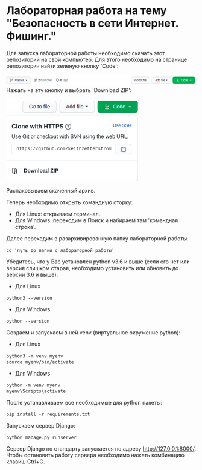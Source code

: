 # Лабораторная работа на тему "Безопасность в сети Интернет. Фишинг."

Для запуска лабораторной работы необходимо скачать этот репозиторий на свой компьютер. Для этого необходимо на странице репозитория найти зеленую кнопку 'Code':

![code](https://github.com/keithzetterstrom/LR_Fishing/blob/master/img/1.png)
<br>
Нажать на эту кнопку и выбрать 'Download ZIP':

![download](https://github.com/keithzetterstrom/LR_Fishing/blob/master/img/2.png)

Распаковываем скаченный архив.

Теперь необходимо открыть командную сторку:
* Для Linux: открываем терминал.
* Для Windows: переходим в Поиск и набираем там 'командная строка'.

Далее переходим в разархивированную папку лабораторной работы:
```
cd 'путь до папки с лабораторной работы'
```

Убедитесь, что у Вас установлен python v3.6 и выше (если его нет или версия слишком старая, необходимо установить или обновить до версии 3.6 и выше):
* Для Linux
```
python3 --version
```
* Для Windows
```
python --version
```
Cоздаем и запускаем в ней venv (виртуальное окружение python):
* Для Linux
```
python3 -m venv myenv
source myenv/bin/activate
```
* Для Windows
```
python -m venv myenv
myenv\Scripts\activate
```
После устанавливаем все необходимые для python пакеты:
```
pip install -r requirements.txt
```
Запускаем сервер Django:
```
python manage.py runserver
```
Сервер Django по стандарту запускается по адресу http://127.0.0.1:8000/. Чтобы остановить работу сервера необходимо нажать комбинацию клавиш Ctrl+C.
